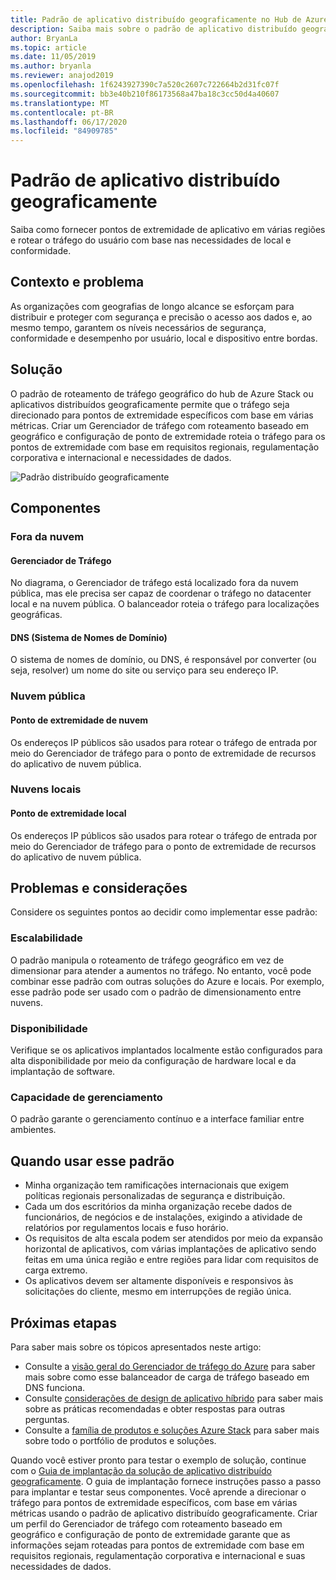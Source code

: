 ```yaml
---
title: Padrão de aplicativo distribuído geograficamente no Hub de Azure Stack
description: Saiba mais sobre o padrão de aplicativo distribuído geograficamente para a borda inteligente usando o Azure e o Hub de Azure Stack.
author: BryanLa
ms.topic: article
ms.date: 11/05/2019
ms.author: bryanla
ms.reviewer: anajod2019
ms.openlocfilehash: 1f6243927390c7a520c2607c722664b2d31fc07f
ms.sourcegitcommit: bb3e40b210f86173568a47ba18c3cc50d4a40607
ms.translationtype: MT
ms.contentlocale: pt-BR
ms.lasthandoff: 06/17/2020
ms.locfileid: "84909785"
---
```

# <a name="geo-distributed-app-pattern"></a>Padrão de aplicativo distribuído geograficamente

Saiba como fornecer pontos de extremidade de aplicativo em várias regiões e rotear o tráfego do usuário com base nas necessidades de local e conformidade.

## <a name="context-and-problem"></a>Contexto e problema

As organizações com geografias de longo alcance se esforçam para distribuir e proteger com segurança e precisão o acesso aos dados e, ao mesmo tempo, garantem os níveis necessários de segurança, conformidade e desempenho por usuário, local e dispositivo entre bordas.

## <a name="solution"></a>Solução

O padrão de roteamento de tráfego geográfico do hub de Azure Stack ou aplicativos distribuídos geograficamente permite que o tráfego seja direcionado para pontos de extremidade específicos com base em várias métricas. Criar um Gerenciador de tráfego com roteamento baseado em geográfico e configuração de ponto de extremidade roteia o tráfego para os pontos de extremidade com base em requisitos regionais, regulamentação corporativa e internacional e necessidades de dados.

![Padrão distribuído geograficamente](media/pattern-geo-distributed/geo-distribution.png)

## <a name="components"></a>Componentes

### <a name="outside-the-cloud"></a>Fora da nuvem

#### <a name="traffic-manager"></a>Gerenciador de Tráfego

No diagrama, o Gerenciador de tráfego está localizado fora da nuvem pública, mas ele precisa ser capaz de coordenar o tráfego no datacenter local e na nuvem pública. O balanceador roteia o tráfego para localizações geográficas.

#### <a name="domain-name-system-dns"></a>DNS (Sistema de Nomes de Domínio)

O sistema de nomes de domínio, ou DNS, é responsável por converter (ou seja, resolver) um nome do site ou serviço para seu endereço IP.

### <a name="public-cloud"></a>Nuvem pública

#### <a name="cloud-endpoint"></a>Ponto de extremidade de nuvem

Os endereços IP públicos são usados para rotear o tráfego de entrada por meio do Gerenciador de tráfego para o ponto de extremidade de recursos do aplicativo de nuvem pública.  

### <a name="local-clouds"></a>Nuvens locais

#### <a name="local-endpoint"></a>Ponto de extremidade local

Os endereços IP públicos são usados para rotear o tráfego de entrada por meio do Gerenciador de tráfego para o ponto de extremidade de recursos do aplicativo de nuvem pública.

## <a name="issues-and-considerations"></a>Problemas e considerações

Considere os seguintes pontos ao decidir como implementar esse padrão:

### <a name="scalability"></a>Escalabilidade

O padrão manipula o roteamento de tráfego geográfico em vez de dimensionar para atender a aumentos no tráfego. No entanto, você pode combinar esse padrão com outras soluções do Azure e locais. Por exemplo, esse padrão pode ser usado com o padrão de dimensionamento entre nuvens.

### <a name="availability"></a>Disponibilidade

Verifique se os aplicativos implantados localmente estão configurados para alta disponibilidade por meio da configuração de hardware local e da implantação de software.

### <a name="manageability"></a>Capacidade de gerenciamento

O padrão garante o gerenciamento contínuo e a interface familiar entre ambientes.

## <a name="when-to-use-this-pattern"></a>Quando usar esse padrão

- Minha organização tem ramificações internacionais que exigem políticas regionais personalizadas de segurança e distribuição.
- Cada um dos escritórios da minha organização recebe dados de funcionários, de negócios e de instalações, exigindo a atividade de relatórios por regulamentos locais e fuso horário.
- Os requisitos de alta escala podem ser atendidos por meio da expansão horizontal de aplicativos, com várias implantações de aplicativo sendo feitas em uma única região e entre regiões para lidar com requisitos de carga extremo.
- Os aplicativos devem ser altamente disponíveis e responsivos às solicitações do cliente, mesmo em interrupções de região única.

## <a name="next-steps"></a>Próximas etapas

Para saber mais sobre os tópicos apresentados neste artigo:

- Consulte a [visão geral do Gerenciador de tráfego do Azure](/azure/traffic-manager/traffic-manager-overview) para saber mais sobre como esse balanceador de carga de tráfego baseado em DNS funciona.
- Consulte [considerações de design de aplicativo híbrido](overview-app-design-considerations.md) para saber mais sobre as práticas recomendadas e obter respostas para outras perguntas.
- Consulte a [família de produtos e soluções Azure Stack](/azure-stack) para saber mais sobre todo o portfólio de produtos e soluções.

Quando você estiver pronto para testar o exemplo de solução, continue com o [Guia de implantação da solução de aplicativo distribuído geograficamente](solution-deployment-guide-geo-distributed.md). O guia de implantação fornece instruções passo a passo para implantar e testar seus componentes. Você aprende a direcionar o tráfego para pontos de extremidade específicos, com base em várias métricas usando o padrão de aplicativo distribuído geograficamente. Criar um perfil do Gerenciador de tráfego com roteamento baseado em geográfico e configuração de ponto de extremidade garante que as informações sejam roteadas para pontos de extremidade com base em requisitos regionais, regulamentação corporativa e internacional e suas necessidades de dados.
